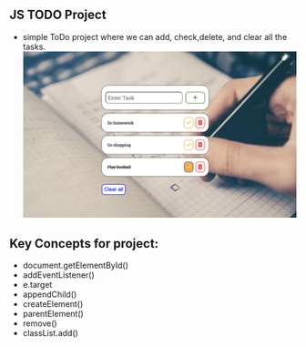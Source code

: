 ## JS TODO Project
- simple ToDo project where we can add, check,delete, and clear all the tasks.
![Alt text](image.png)


## Key Concepts for project:
- document.getElementById()
- addEventListener()
- e.target
- appendChild()
- createElement()
- parentElement()
- remove()
- classList.add()